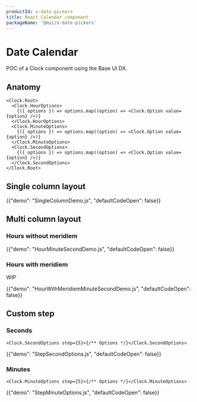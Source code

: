 ```yaml
---
productId: x-date-pickers
title: React Calendar component
packageName: '@mui/x-date-pickers'
---
```


# Date Calendar

<p class="description">POC of a Clock component using the Base UI DX.</p>

## Anatomy

```tsx
<Clock.Root>
  <Clock.HourOptions>
    {({ options }) => options.map((option) => <Clock.Option value={option} />)}
  </Clock.HourOptions>
  <Clock.MinuteOptions>
    {({ options }) => options.map((option) => <Clock.Option value={option} />)}
  </Clock.MinuteOptions>
  <Clock.SecondOptions>
    {({ options }) => options.map((option) => <Clock.Option value={option} />)}
  </Clock.SecondOptions>
</Clock.Root>
```

## Single column layout

{{"demo": "SingleColumnDemo.js", "defaultCodeOpen": false}}

## Multi column layout

### Hours without meridiem

{{"demo": "HourMinuteSecondDemo.js", "defaultCodeOpen": false}}

### Hours with meridiem

WIP

{{"demo": "HourWithMeridiemMinuteSecondDemo.js", "defaultCodeOpen": false}}

## Custom step

### Seconds

```tsx
<Clock.SecondOptions step={5}>{/** Options */}</Clock.SecondOptions>
```

{{"demo": "StepSecondOptions.js", "defaultCodeOpen": false}}

### Minutes

```tsx
<Clock.MinuteOptions step={5}>{/** Options */}</Clock.MinuteOptions>
```

{{"demo": "StepMinuteOptions.js", "defaultCodeOpen": false}}
